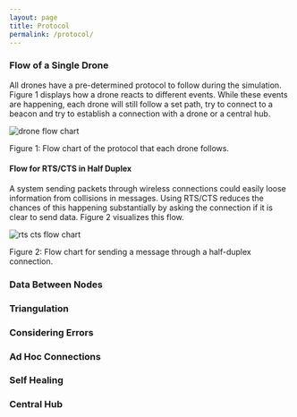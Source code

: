 ```yaml
---
layout: page
title: Protocol
permalink: /protocol/
---
```


### Flow of a Single Drone

All drones have a pre-determined protocol to follow during the simulation. Figure 1 displays how a drone reacts to different events. While these events are happening, each drone will still follow a set path, try to connect to a beacon and try to establish a connection with a drone or a central hub.

<img src="/wireless-mesh-network/images/drone_flow_chart.png" alt="drone flow chart" />

Figure 1: Flow chart of the protocol that each drone follows.



#### **Flow for RTS/CTS in Half Duplex**
A system sending packets through wireless connections could easily loose information from collisions in messages. Using RTS/CTS reduces the chances of this happening substantially by asking the connection if it is clear to send data. Figure 2 visualizes this flow. 

<img src="/wireless-mesh-network/images/rts_cts_flow_chart.png" alt="rts cts flow chart"/>

Figure 2: Flow chart for sending a message through a half-duplex connection.


### Data Between Nodes



### Triangulation



### Considering Errors



### Ad Hoc Connections



### Self Healing



### Central Hub